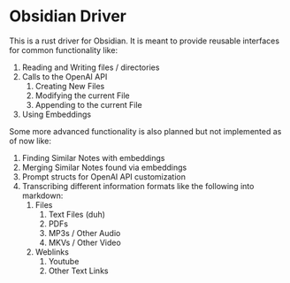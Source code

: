 # Obsidian Driver

This is a rust driver for Obsidian. It is meant to provide reusable interfaces for common functionality like:
1. Reading and Writing files / directories
2. Calls to the OpenAI API
   1. Creating New Files
   2. Modifying the current File
   3. Appending to the current File
3. Using Embeddings

Some more advanced functionality is also planned but not implemented as of now like:
1. Finding Similar Notes with embeddings
2. Merging Similar Notes found via embeddings
3. Prompt structs for OpenAI API customization
4. Transcribing different information formats like the following into markdown:
   1. Files
      1. Text Files (duh)
      2. PDFs
      3. MP3s / Other Audio
      4. MKVs / Other Video
   2. Weblinks
      1. Youtube
      2. Other Text Links